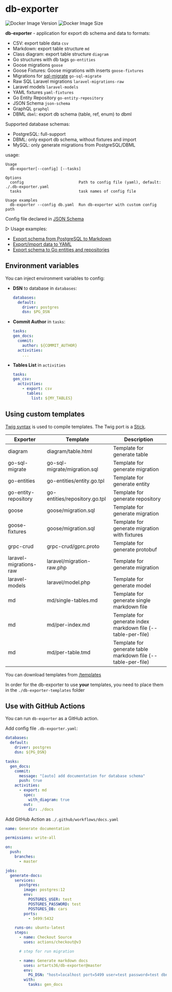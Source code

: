 # db-exporter

![Docker Image Version](https://img.shields.io/docker/v/artarts36/db-exporter?style=for-the-badge&logo=docker&label=Image%20Version&link=https%3A%2F%2Fhub.docker.com%2Fr%2Fartarts36%2Fdb-exporter)
![Docker Image Size](https://img.shields.io/docker/image-size/artarts36/db-exporter?style=for-the-badge&logo=docker&label=Image%20Size&link=https%3A%2F%2Fhub.docker.com%2Fr%2Fartarts36%2Fdb-exporter)

**db-exporter** - application for export db schema and data to formats:
* CSV: export table data `csv`
* Markdown: export table structure `md`
* Class diagram: export table structure `diagram`
* Go structures with db tags `go-entities`
* Goose migrations `goose`
* Goose Fixtures: Goose migrations with inserts `goose-fixtures`
* Migrations for [sql-migrate](https://github.com/rubenv/sql-migrate) `go-sql-migrate`
* Raw SQL Laravel migrations `laravel-migrations-raw`
* Laravel models `laravel-models`
* YAML fixtures `yaml-fixtures`
* Go Entity Repository `go-entity-repository`
* JSON Schema `json-schema`
* GraphQL `graphql`
* DBML `dbml`: export db schema (table, ref, enum) to dbml

Supported database schemas:
- PostgreSQL: full-support
- DBML: only export db schema, without fixtures and import
- MySQL: only generate migrations from PostgreSQL/DBML

usage:
```text
Usage
  db-exporter[--config] [--tasks]

Options
  config                        Path to config file (yaml), default: ./.db-exporter.yaml
  tasks                         task names of config file

Usage examples
  db-exporter --config db.yaml  Run db-exporter with custom config path
```

Config file declared in [JSON Schema](db-exporter-json-schema.json)

▷ Usage examples:
- [Export schema from PostgreSQL to Markdown](./docs/usage_examples.md#export-schema-from-postgresql-to-markdown)
- [Export/import data to YAML](./docs/usage_examples.md#exportimport-data-to-yaml)
- [Export schema to Go entities and repositories](./docs/usage_examples.md#export-schema-to-go-entities-and-repositories)

## Environment variables
You can inject environment variables to config:

- **DSN** to database in `databases`:
    ```yaml
    databases:
      default:
        driver: postgres
        dsn: $PG_DSN
    ```
- **Commit Author** in `tasks`:
    ```yaml
  tasks:
    gen_docs:
      commit: 
        author: ${COMMIT_AUTHOR}
      activities:
        ...
    ```
- **Tables List** in `activities`
    ```yaml
  tasks:
    gen_csv:
      activities:
        - export: csv
          tables:
            list: ${MY_TABLES}
    ```

## Using custom templates

[Twig syntax](https://twig.symfony.com) is used to compile templates. The Twig port is a [Stick](https://github.com/tyler-sommer/stick).

| Exporter               | Template                      | Description                                                  |
|------------------------|-------------------------------|--------------------------------------------------------------|
| diagram                | diagram/table.html            | Template for generate table                                  |
| go-sql-migrate         | go-sql-migrate/migration.sql  | Template for generate migration                              |
| go-entities            | go-entities/entity.go.tpl     | Template for generate entity                                 |
| go-entity-repository   | go-entities/repository.go.tpl | Template for generate repository                             |
| goose                  | goose/migration.sql           | Template for generate migration                              |
| goose-fixtures         | goose/migration.sql           | Template for generate migration with fixtures                |
| grpc-crud              | grpc-crud/gprc.proto          | Template for generate protobuf                               |
| laravel-migrations-raw | laravel/migration-raw.php     | Template for generate migration                              |
| laravel-models         | laravel/model.php             | Template for generate model                                  |
| md                     | md/single-tables.md           | Template for generate single markdown file                   |
| md                     | md/per-index.md               | Template for generate index markdown file (--table-per-file) |
| md                     | md/per-table.tmd              | Template for generate table markdown file (--table-per-file) |

You can download templates from [/templates](./templates)

In order for the db-exporter to use **your** templates, you need to place them in the `./db-exporter-templates` folder

## Use with GitHub Actions

You can run `db-exporter` as a GitHub action.

Add config file `.db-exporter.yaml`:
```yaml
databases:
  default:
    driver: postgres
    dsn: ${PG_DSN}

tasks:
  gen_docs:
    commit:
      message: "[auto] add documentation for database schema"
      push: true
    activities:
      - export: md
        spec:
          with_diagram: true
        out:
          dir: ./docs
```

Add GitHub Action as `./.github/workflows/docs.yaml`
```yaml
name: Generate documentation

permissions: write-all

on:
  push:
    branches:
      - master

jobs:
  generate-docs:
    services:
      postgres:
        image: postgres:12
        env:
          POSTGRES_USER: test
          POSTGRES_PASSWORD: test
          POSTGRES_DB: cars
        ports:
          - 5499:5432

    runs-on: ubuntu-latest
    steps:
      - name: Checkout Source
        uses: actions/checkout@v3

      # step for run migration

      - name: Generate markdown docs
        uses: artarts36/db-exporter@master
        env:
          PG_DSN: "host=localhost port=5499 user=test password=test dbname=cars sslmode=disable"
        with:
          tasks: gen_docs
````
